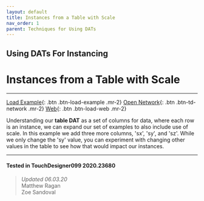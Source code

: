 ```yaml
---
layout: default
title: Instances from a Table with Scale
nav_order: 1
parent: Techniques for Using DATs
---
```


## Using DATs For Instancing
# Instances from a Table with Scale

*****

[Load Example](?actionable=1&action=load_tox&remotePath=https://github.com/mir-lab/touchdesigner-instancing-examples-code/raw/main/tox/003-using-dats/container_from_table_scale.tox){: .btn .btn-load-example .mr-2}
[Open Network](?actionable=1&action=open_floating_network){: .btn .btn-td-network .mr-2}
[Web](?actionable=1&action=open_in_browser){: .btn .btn-load-web .mr-2}

Understanding our **table DAT** as a set of columns for data, where each row is an instance, we can expand our set of examples to also include use of scale. In this example we add three more columns, 'sx', 'sy', and 'sz'. While we only change the 'sy' value, you can experiment with changing other values in the table to see how that would impact our instances.

---

#### Tested in TouchDesigner099 2020.23680 
>*Updated 06.03.20*  
Matthew Ragan  
Zoe Sandoval  